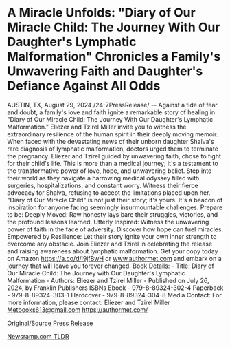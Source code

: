 # A Miracle Unfolds: "Diary of Our Miracle Child: The Journey With Our Daughter's Lymphatic Malformation" Chronicles a Family's Unwavering Faith and Daughter's Defiance Against All Odds

AUSTIN, TX, August 29, 2024 /24-7PressRelease/ -- Against a tide of fear and doubt, a family's love and faith ignite a remarkable story of healing in "Diary of Our Miracle Child: The Journey With Our Daughter's Lymphatic Malformation." Eliezer and Tzirel Miller invite you to witness the extraordinary resilience of the human spirit in their deeply moving memoir.   When faced with the devastating news of their unborn daughter Shalva's rare diagnosis of lymphatic malformation, doctors urged them to terminate the pregnancy. Eliezer and Tzirel guided by unwavering faith, chose to fight for their child's life.   This is more than a medical journey; it's a testament to the transformative power of love, hope, and unwavering belief. Step into their world as they navigate a harrowing medical odyssey filled with surgeries, hospitalizations, and constant worry. Witness their fierce advocacy for Shalva, refusing to accept the limitations placed upon her.   "Diary of Our Miracle Child" is not just their story; it's yours. It's a beacon of inspiration for anyone facing seemingly insurmountable challenges.   Prepare to be:   Deeply Moved: Raw honesty lays bare their struggles, victories, and the profound lessons learned.   Utterly Inspired: Witness the unwavering power of faith in the face of adversity. Discover how hope can fuel miracles.   Empowered by Resilience: Let their story ignite your own inner strength to overcome any obstacle.   Join Eliezer and Tzirel in celebrating the release and raising awareness about lymphatic malformation. Get your copy today on Amazon https://a.co/d/i9jfBwH or www.authormet.com and embark on a journey that will leave you forever changed.   Book Details:   - Title: Diary of Our Miracle Child: The Journey with Our Daughter's Lymphatic Malformation  - Authors: Eliezer and Tzirel Miller  - Published on July 26, 2024, by Franklin Publishers   ISBNs  Ebook - 979-8-89324-302-4  Paperback - 979-8-89324-303-1  Hardcover - 979-8-89324-304-8   Media Contact:  For more information, please contact:  Eliezer and Tzirel Miller  Metbooks613@gmail.com  https://authormet.com/ 

[Original/Source Press Release](https://www.24-7pressrelease.com/press-release/513887/a-miracle-unfolds-diary-of-our-miracle-child-the-journey-with-our-daughters-lymphatic-malformation-chronicles-a-familys-unwavering-faith-and-daughters-defiance-against-all-odds) 

[Newsramp.com TLDR](https://newsramp.com/None) 